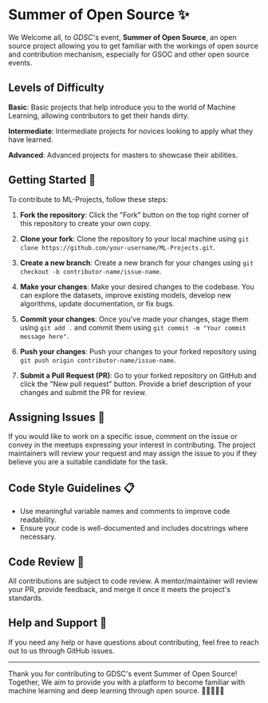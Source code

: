 # Summer of Open Source ✨

We Welcome all, to *GDSC*'s event, **Summer of Open Source**, an open source project allowing you to get familiar with the workings of open source and contribution mechanism, especially for GSOC and other open source events.

## Levels of Difficulty

**Basic**: Basic projects that help introduce you to the world of Machine Learning, allowing contributors to get their hands dirty.

**Intermediate**: Intermediate projects for novices looking to apply what they have learned.

**Advanced**: Advanced projects for masters to showcase their abilities.

## Getting Started 🚀

To contribute to ML-Projects, follow these steps:

1. **Fork the repository**: Click the "Fork" button on the top right corner of this repository to create your own copy.

2. **Clone your fork**: Clone the repository to your local machine using `git clone https://github.com/your-username/ML-Projects.git`.

3. **Create a new branch**: Create a new branch for your changes using `git checkout -b contributor-name/issue-name`.

4. **Make your changes**: Make your desired changes to the codebase. You can explore the datasets, improve existing models, develop new algorithms, update documentation, or fix bugs.

5. **Commit your changes**: Once you've made your changes, stage them using `git add .` and commit them using `git commit -m "Your commit message here"`.

6. **Push your changes**: Push your changes to your forked repository using `git push origin contributor-name/issue-name`.

7. **Submit a Pull Request (PR)**: Go to your forked repository on GitHub and click the "New pull request" button. Provide a brief description of your changes and submit the PR for review.

## Assigning Issues 📝

If you would like to work on a specific issue, comment on the issue or convey in the meetups expressing your interest in contributing. The project maintainers will review your request and may assign the issue to you if they believe you are a suitable candidate for the task.

## Code Style Guidelines 📋

- Use meaningful variable names and comments to improve code readability.
- Ensure your code is well-documented and includes docstrings where necessary.

## Code Review 👀

All contributions are subject to code review. A mentor/maintainer will review your PR, provide feedback, and merge it once it meets the project's standards.

## Help and Support 🤝

If you need any help or have questions about contributing, feel free to reach out to us through GitHub issues.

---

Thank you for contributing to GDSC's event Summer of Open Source! Together, We aim to provide you with a platform to become familiar with machine learning and deep learning through open source. 🌟👩‍⚕️👨‍💻
